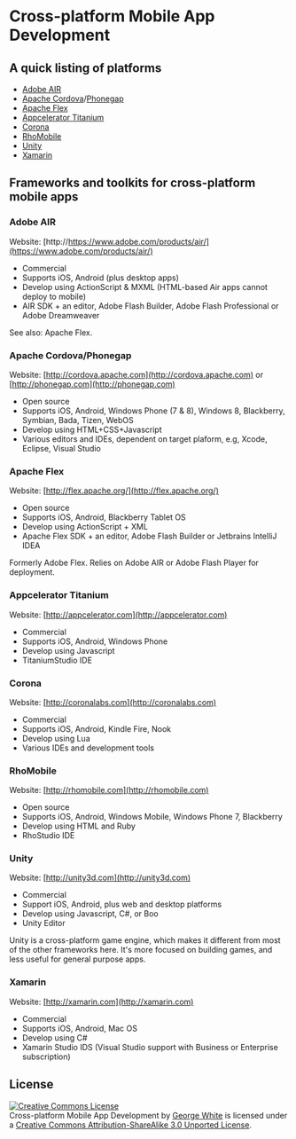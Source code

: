 # Cross-platform Mobile App Development

## A quick listing of platforms

* [Adobe AIR](https://www.adobe.com/products/air/)
* [Apache Cordova](http://cordova.apache.org)/[Phonegap](http://phonegap.com)
* [Apache Flex](http://flex.apache.org)
* [Appcelerator Titanium](http://appcelerator.com)
* [Corona](http://coronalabs.com)
* [RhoMobile](http://rhomobile.com)
* [Unity](http://unity3d.com)
* [Xamarin](http://xamarin.com)


## Frameworks and toolkits for cross-platform mobile apps

### Adobe AIR

Website: [http://https://www.adobe.com/products/air/](https://www.adobe.com/products/air/)

* Commercial
* Supports iOS, Android (plus desktop apps)
* Develop using ActionScript & MXML (HTML-based Air apps cannot deploy to mobile)
* AIR SDK + an editor, Adobe Flash Builder, Adobe Flash Professional or Adobe Dreamweaver

See also: Apache Flex.

### Apache Cordova/Phonegap

Website: [http://cordova.apache.com](http://cordova.apache.com) or [http://phonegap.com](http://phonegap.com)

* Open source
* Supports iOS, Android, Windows Phone (7 & 8), Windows 8, Blackberry, Symbian, Bada, Tizen, WebOS
* Develop using HTML+CSS+Javascript
* Various editors and IDEs, dependent on target plaform, e.g, Xcode, Eclipse, Visual Studio

### Apache Flex

Website: [http://flex.apache.org/](http://flex.apache.org/)

* Open source
* Supports iOS, Android, Blackberry Tablet OS
* Develop using ActionScript + XML
* Apache Flex SDK + an editor, Adobe Flash Builder or Jetbrains IntelliJ IDEA

Formerly Adobe Flex. Relies on Adobe AIR or Adobe Flash Player for deployment.

### Appcelerator Titanium

Website: [http://appcelerator.com](http://appcelerator.com)

* Commercial
* Supports iOS, Android, Windows Phone
* Develop using Javascript
* TitaniumStudio IDE 

### Corona

Website: [http://coronalabs.com](http://coronalabs.com)

* Commercial
* Supports iOS, Android, Kindle Fire, Nook
* Develop using Lua
* Various IDEs and development tools

### RhoMobile

Website: [http://rhomobile.com](http://rhomobile.com)

* Open source
* Supports iOS, Android, Windows Mobile, Windows Phone 7, Blackberry
* Develop using HTML and Ruby
* RhoStudio IDE

### Unity

Website: [http://unity3d.com](http://unity3d.com)

* Commercial
* Support iOS, Android, plus web and desktop platforms
* Develop using Javascript, C#, or Boo
* Unity Editor

Unity is a cross-platform game engine, which makes it different from most of the other frameworks here. It's more focused on building games, and less useful for general purpose apps.

### Xamarin

Website: [http://xamarin.com](http://xamarin.com)

* Commercial
* Supports iOS, Android, Mac OS
* Develop using C#
* Xamarin Studio IDS (Visual Studio support with Business or Enterprise subscription)

## License

<a rel="license" href="http://creativecommons.org/licenses/by-sa/3.0/deed.en_US"><img alt="Creative Commons License" style="border-width:0" src="http://i.creativecommons.org/l/by-sa/3.0/80x15.png" /></a><br /><span xmlns:dct="http://purl.org/dc/terms/" href="http://purl.org/dc/dcmitype/Text" property="dct:title" rel="dct:type">Cross-platform Mobile App Development</span> by <a xmlns:cc="http://creativecommons.org/ns#" href="https://github.com/stonehippo/cross-platform-mobile-apps" property="cc:attributionName" rel="cc:attributionURL">George White</a> is licensed under a <a rel="license" href="http://creativecommons.org/licenses/by-sa/3.0/deed.en_US">Creative Commons Attribution-ShareAlike 3.0 Unported License</a>.